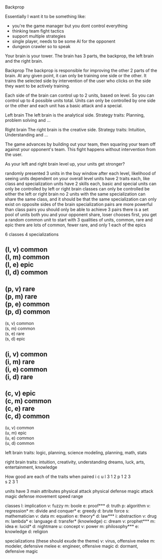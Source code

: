 Backprop

Essentially I want it to be something like:
- you're the game manager but you dont control everything
- thinking team fight tactics
- support multiple strategies
- single player, needs to be some AI for the opponent
- dungeon crawler so to speak


Your brain is your tower.  The brain has 3 parts, the backprop, the left brain and the right brain.  

Backprop
The backprop is responsible for improving the other 2 parts of the brain.  At any given point, it can only be training one side or the other.  It trains the selected side by intervention of the user who clicks on the side they want to be actively training.

Each side of the brain can control up to 2 units, based on level.  So you can control up to 4 possible units total.  Units can only be controlled by one side or the other and each unit has a basic attack and a special.

Left brain
The left brain is the analytical side.  Strategy traits: Planning, problem solving and ...

Right brain
The right brain is the creative side.  Strategy traits: Intuition, Understanding and ...


The game advances by building out your team, then squaring your team off against your opponent's team.  This fight happens without intervention from the user.

As your left and right brain level up, your units get stronger?

randomly presented 3 units in the buy window after each level, likelihood of seeing units dependent on your overall level
units have 2 traits each, like class and specialization
units have 2 skills each, basic and special
units can only be controlled by left or right brain
classes can only be controlled be either the left or right brain
no 2 units with the same specialization can share the same class, and it should be that the same specialization can only exist on opposite sides of the brain
specialization pairs are more powerful than class pairs
you should only be able to achieve 3 pairs
there is a set pool of units both you and your opponent share, loser chooses first, you get a random common unit to start with
3 qualities of units, common, rare and epic
there are lots of common, fewer rare, and only 1 each of the epics

6 classes
4 specializations

(l, v) common   
(l, m) common   
(l, e) epic     
(l, d) common
-  
(p, v) rare     
(p, m) rare     
(p, e) common   
(p, d) common   
-
(s, v) common   
(s, m) common   
(s, e) rare     
(s, d) epic     



(i, v) common     
(i, m) rare     
(i, e) common   
(i, d) rare   
-
(c, v) epic     
(c, m) common   
(c, e) rare   
(c, d) common     
-
(u, v) common   
(u, m) epic  
(u, e) common   
(u, d) common     

left brain traits: logic, planning, science
	modeling, planning, math, stats

right brain traits: intuition, creativity, understanding
	dreams, luck, arts, entertainment, knowledge


How good are each of the traits when paired
	i 	c 	u
l 	3	1	2
p 	1	2	3	
s 	2	3	1	

units have 3 main attributes
	physical attack
	physical defense
	magic attack
	magic defense
	movement speed
	range

classes
l: implication
	v: fuzzy
	m: boole
	e: proof***
	d: truth
p: algorithm
	v: regression*
	m: divide and conquer*
	e: greedy
	d: brute force
s: mathematician
	v: data
	m: equation
	e: theory*
	d: law***
i: abstraction
	v: drug
	m: lambda*
	e: language
	d: transfer* (knowledge)
c: dream
	v: prophet***
	m: idea
	e: lucid*
	d: nightmare
u: concept
	v: power
	m: philosophy***
	e: knowledge
	d: religion

specializations (these should exude the theme)
v: virus, offensive melee
m: modeler, defensive melee
e: engineer, offensive magic 
d: dormant, defensive magic

